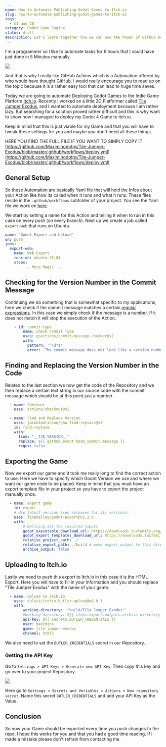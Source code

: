 ```yaml
---
name: How to Automate Publishing Godot Games to Itch.io
slug: how-to-automate-publishing-godot-games-to-itch-io
tags:
  - CI and CD
category: Godot Game Engine
status: draft
description: Let's learn together how we can use the Power of Github Action to automate our Games Deployment to Itch.io
---
```

I'm a programmer so I like to automate tasks for 6 hours that I could have just done in 5 Minutes manually.

![](https://i.redd.it/6fg3aicn6if41.png)

And that is why I really like GitHub Actions which is a Automation offered by who would have thought GitHub. I would really encourage you to read up on the topic because it is a rather easy tool that can lead to huge time saves.

Today we are going to automate Deploying Godot Games to the Indie Game Platform [Itch.io](https://Itch.io). Recently i worked on a little 2D Platformer called [Tile Jumper Exodus](https://maximino.itch.io/tile-jumper-exodus), and I wanted to automate deployment because I am rather lazy. But searching for a solution proved rather difficult and this is why want to show how I managed to deploy my Godot 4 Game to itch.io.

Keep in mind that this is just viable for my Game and that you will have to tweak these settings for you and maybe you don't need all these things.


HERE YOU FIND THE FULL FILE IF YOU WANT TO SIMPLY COPY IT
[https://github.com/Maximinodotpy/Tile-Jumper-Exodus/blob/master/.github/workflows/deploy.yml](https://github.com/Maximinodotpy/Tile-Jumper-Exodus/blob/master/.github/workflows/deploy.yml)
## General Setup

So these Automation are basically Yaml file that will hold the Infos about your Action like how its called when it runs and what it runs. These files reside in the  `.github/workflows` subfolder of your project. You see the Yaml file we work on [here](https://github.com/Maximinodotpy/Tile-Jumper-Exodus/blob/master/.github/workflows/deploy.yml).

We start by setting a name for this Action and telling it when to run in this case on every push (on every branch). Next up we create a job called `export-web` that runs on Ubuntu.

```yml
name: "Godot Export and Upload"
on: push
jobs:
  export-web:
    name: Web Export
    runs-on: ubuntu-20.04
    steps:
	    ... More Magic ...
```


## Checking for the Version Number in the Commit Message

Continuing we do something that is somewhat specific to my applications, here we check if the commit message matches a certain [regular expressions](https://maximmaeder.com/regular-expressions/). In this case we simply check if the message is a number. If it does not match it will stop the execution of the Action.

```yml
    - id: commit-type
        name: Check Commit Type
        uses: gsactions/commit-message-checker@v2
        with:
          pattern: '^\d*$'
          error: 'The commit message does not look like a version number. Please use semantic versioning (https://semver.org/).'
```

## Finding and Replacing the Version Number in the Code

Related to the last section we now get the code of the Repository and we then replace a certain text string in our source code with the commit message which should be at this point just a number.

```yml
  - name: Checkout
	uses: actions/checkout@v2

  - name: Find and Replace Version
	uses: jacobtomlinson/gha-find-replace@v3
	id: find-replace
	with:
	  find: "__TJE_VERSION__"
	  replace: ${{ github.event.head_commit.message }}
	  regex: false

```

## Exporting the Game

Now we export our game and it took me really long to find the correct action to use. Here we have to specify which Godot Version we use and where we want our game code to be placed. Keep in mind that you must have an export template file in your project so you have to export the project manually once.

```yml
  - name: export game
	id: export
	# Use latest version (see releases for all versions)
	uses: firebelley/godot-export@v5.2.0
	with:
		# Defining all the required inputs
		godot_executable_download_url: https://downloads.tuxfamily.org/godotengine/4.1.1/Godot_v4.1.1-stable_linux.x86_64.zip
		godot_export_templates_download_url: https://downloads.tuxfamily.org/godotengine/4.1.1/Godot_v4.1.1-stable_export_templates.tpz
		relative_project_path: ./
		relative_export_path: ./build # move export output to this directory relative to git root
		archive_output: false
```

## Uploading to Itch.io

Lastly we need to push this export to Itch.io in this case it is the HTML Export. Here you will have to fill in your Information and you should replace "Tile Jumper Exodus" with the name of your game.

```yml
  - name: Upload to itch.io
	uses: dulvui/itchio-butler-upload@v0.0.1
	with:
		working-directory: '"build/Tile Jumper Exodus"'
		#working-directory: ${{ steps.export.outputs.archive_directory }}
		api-key: ${{ secrets.BUTLER_CREDENTIALS }}
		user: maximino
		game: tile-jumper-exodus
		channel: html5
```

We also need to set the `BUTLER_CREDENTIALS` secret in our Repository.

### Getting the API Key

Go to `Settings > API Keys > Generate new API Key`. Then copy this key and go over to your project Repository.

![](https://i.imgur.com/uyLVk6c.png)

Here go to `Settings > Secrets and Veriables > Actions > New repository secret`. Name this secret `BUTLER_CREDENTIALS` and add your API Key as the Value.

## Conclusion

So now your Game should be exported every time you push changes to the repo, I hope this works for you and that you had a good time reading. If I made a mistake please don't refrain from contacting me.
